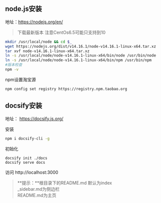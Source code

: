 ## node.js安装
地址：https://nodejs.org/en/
> 下载最新版本 注意CentOs6.5可能只支持到10
``` bash
mkdir /usr/local/node && cd $_
wget https://nodejs.org/dist/v14.16.1/node-v14.16.1-linux-x64.tar.xz
tar xvf node-v14.16.1-linux-x64.tar.xz
ln -s /usr/local/node/node-v14.16.1-linux-x64/bin/node /usr/bin/node
ln -s /usr/local/node/node-v14.16.1-linux-x64/bin/npm /usr/bin/npm
#版本检查
npm -v 
``` 
   npm设置淘宝源

```	bash
npm config set registry https://registry.npm.taobao.org
```
## docsify安装

​地址：
https://docsify.js.org/

安装
``` bash
npm i docsify-cli -g
```
初始化
```
docsify init ./docs
docsify serve docs
```
访问 http://localhost:3000
> **提示：**根目录下的README.md 默认为index <br/>
> _sidebar.md为侧边栏 <br/>
> README.md为主页

